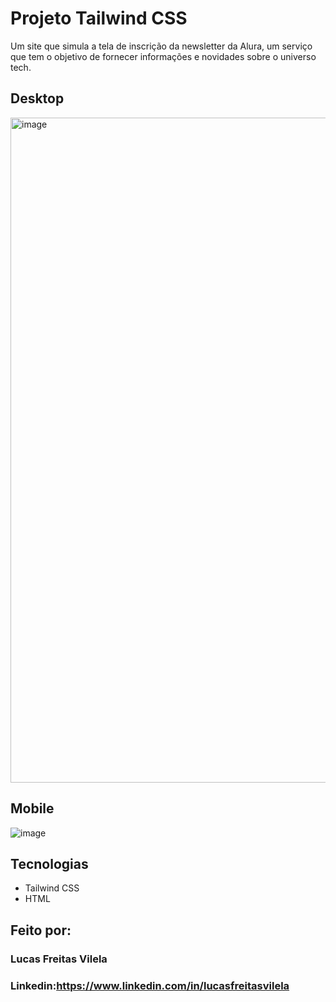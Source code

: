 # Projeto Tailwind CSS

Um site que simula a tela de inscrição da newsletter da Alura, um serviço que tem o objetivo de fornecer informações e novidades sobre o universo tech.

## Desktop

<img width="1064" alt="image" src="https://github.com/user-attachments/assets/d457c2e3-235f-4eda-ab4c-fbff80538337" />

## Mobile

![image](https://github.com/user-attachments/assets/1e5f33a7-10d4-4c40-b799-0d8c752718df)


## Tecnologias

- Tailwind CSS
- HTML

## Feito por:

### Lucas Freitas Vilela

### Linkedin:https://www.linkedin.com/in/lucasfreitasvilela
